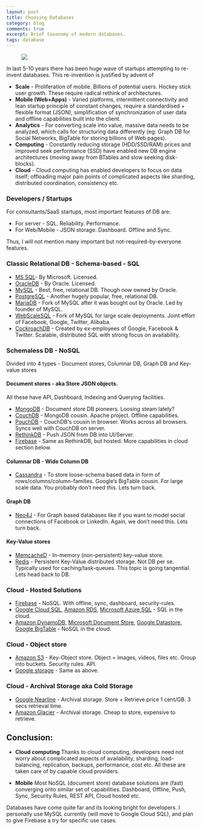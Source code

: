 ```yaml
---
layout: post
title: Choosing Databases
category: blog
comments: true
excerpt: Brief taxonomy of modern databases.
tags: database
---
```


<figure>
 <a href="{{ site.url }}/images/blog/database.jpg"><img src="{{ site.url }}/images/blog/database.jpg"></a>
</figure>
 
In last 5-10 years there has been huge wave of startups attempting to re-invent databases. This re-invention is justified by advent of
   
+ **Scale** - Proliferation of mobile. Billions of potential users. Hockey stick user growth. These require radical rethink of architectures.  
+ **Mobile (Web+Apps)** - Varied platforms, intermittent connectivity and lean startup principle of constant changes, require a standardised + flexible format (JSON), simplification of synchronization of user data and offline capabilities built into the client.  
+ **Analytics** - For converting scale into value, massive data needs to be analyzed, which calls for structuring data differently (eg: Graph DB for Social Networks, BigTable for storing billions of Web pages).  
+ **Computing** - Constantly reducing storage (HDD/SSD/RAM) prices and improved seek performance (SSD) have enabled new DB engine architectures (moving away from BTables and slow seeking disk-blocks).    
+ **Cloud** - Cloud computing has enabled developers to focus on data itself; offloading major pain points of complicated aspects like sharding, distributed coordination, consistency etc.  

### Developers / Startups 
For consultants/SaaS startups, most important features of DB are:  

- For server - SQL. Reliability. Performance.
- For Web/Mobile - JSON storage. Dashboard. Offline and Sync.

Thus, I will not mention many important but not-required-by-everyone features. 

### Classic Relational DB - Schema-based - SQL

+ [MS SQL](http://www.microsoft.com/SQLServer‎)- By Microsoft. Licensed.
+ [OracleDB](https://www.oracle.com/database/) - By Oracle. Licensed. 
+ [MySQL](http://dev.mysql.com/downloads/) - Best, free, relational DB. Though now owned by Oracle. 
+ [PostgreSQL](http://www.postgresql.org/) - Another hugely popular, free, relational DB.
+ [MariaDB](https://mariadb.org/) - Fork of MySQL after it was bought out by Oracle. Led by founder of MySQL.
+ [WebScaleSQL](http://webscalesql.org) - Fork of MySQL for large scale deployments. Joint effort of Facebook, Google, Twitter, Alibaba. 
+ [CockroachDB](https://www.cockroachlabs.com) - Created by ex-employees of Google, Facebook & Twitter. Scalable, distributed SQL with strong focus on availability.


### Schemaless DB - NoSQL
Divided into 4 types - Document stores, Columnar DB, Graph DB and Key-value stores

#### Document stores - aka Store JSON objects.  
All these have API, Dashboard, Indexing and Querying facilities. 

+ [MongoDB](https://www.mongodb.com/) - Document store DB pioneers. Loosing steam lately?
+ [CouchDB](http://couchdb.apache.org) - MongoDB cousin. Apache project. Offline capabilities. 
+ [PouchDB](http://pouchdb.com) - CouchDB's cousin in browser. Works across all browsers. Syncs well with CouchDB on server. 
+ [RethinkDB](https://www.rethinkdb.com/) - Push JSON from DB into UI/Server.
+ [Firebase](https://firebase.com) - Same as RethinkDB, but hosted. More capabilities in cloud section below. 

 
#### Columnar DB - Wide Column DB
+ [Cassandra](http://cassandra.apache.org/) - To store loose-schema based data in form of rows/columns/column-families. Google’s BigTable cousin. For large scale data. You probably don’t need this. Lets turn back.

#### Graph DB
+ [Neo4J](http://neo4j.com) - For Graph based databases like if you want to model social connections of Facebook or LinkedIn. Again, we don’t need this. Lets turn back.
 
#### Key-Value stores

+ [MemcacheD](https://memcached.org/) - In-memory (non-persistent) key-value store.  
+ [Redis](http://redis.io) - Persistent Key-Value distributed storage. Not DB per se. Typically used for caching/task-queues. This topic is going tangential. Lets head back to DB. 


### Cloud - Hosted Solutions

+ [Firebase](https://firebase.com) - NoSQL. With offline, sync, dashboard, security-rules. 
+ [Google Cloud SQL](https://cloud.google.com/sql/), [Amazon RDS](https:/aws.amazon.com/rds‎), [Microsoft Azure SQL](https://azure.microsoft.com/en-in/services/sql-database/) - SQL in the cloud.
+ [Amazon DynamoDB](https://aws.amazon.com/dynamodb/), [Microsoft Document Store](https://azure.microsoft.com/en-in/services/documentdb/), [Google Datastore](https://cloud.google.com/datastore/), [Google BigTable](https://cloud.google.com/bigtable/) - NoSQL in the cloud.

### Cloud - Object store

+ [Amazon S3](https://aws.amazon.com/s3/) - Key-Object store. Object = images, videos, files etc. Group into buckets. Security rules. API.
+ [Google storage](https://cloud.google.com/storage) -  Same as above.
 
### Cloud - Archival Storage aka Cold Storage

+ [Google Nearline](https://cloud.google.com/storage-nearline/) - Archival storage. Store + Retrieve price 1 cent/GB. 3 secs retrieval time.  
+ [Amazon Glacier](https://aws.amazon.com/glacier/pricing/) - Archival storage. Cheap to store, expensive to retrieve. 
 
## Conclusion:

+ **Cloud computing**
Thanks to cloud computing, developers need not worry about complicated aspects of availability, sharding, load-balancing, replication, backups, performance, cost etc. All these are taken care of by capable cloud providers. 

+ **Mobile**
Most NoSQL (document store) database solutions are (fast) converging onto similar set of capabilities. Dashboard, Offline, Push, Sync, Security Rules, REST API, Cloud hosted etc. 

Databases have come quite far and its looking bright for developers. I personally use MySQL currently (will move to Google Cloud SQL), and plan to give Firebase a try for specific use cases.
